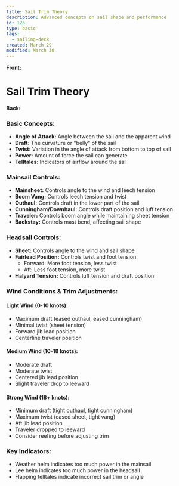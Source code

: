 ```yaml
---
title: Sail Trim Theory
description: Advanced concepts on sail shape and performance
id: 126
type: basic
tags:
  - sailing-deck
created: March 29
modified: March 30
---
```


**Front:**
# Sail Trim Theory

**Back:**
<div class="basic-concepts">
  <h3>Basic Concepts:</h3>
  <ul>
    <li><strong>Angle of Attack:</strong> Angle between the sail and the apparent wind</li>
    <li><strong>Draft:</strong> The curvature or "belly" of the sail</li>
    <li><strong>Twist:</strong> Variation in the angle of attack from bottom to top of sail</li>
    <li><strong>Power:</strong> Amount of force the sail can generate</li>
    <li><strong>Telltales:</strong> Indicators of airflow around the sail</li>
  </ul>
</div>

<div class="mainsail-controls">
  <h3>Mainsail Controls:</h3>
  <ul>
    <li><strong>Mainsheet:</strong> Controls angle to the wind and leech tension</li>
    <li><strong>Boom Vang:</strong> Controls leech tension and twist</li>
    <li><strong>Outhaul:</strong> Controls draft in the lower part of the sail</li>
    <li><strong>Cunningham/Downhaul:</strong> Controls draft position and luff tension</li>
    <li><strong>Traveler:</strong> Controls boom angle while maintaining sheet tension</li>
    <li><strong>Backstay:</strong> Controls mast bend, affecting sail shape</li>
  </ul>
</div>

<div class="headsail-controls">
  <h3>Headsail Controls:</h3>
  <ul>
    <li><strong>Sheet:</strong> Controls angle to the wind and sail shape</li>
    <li><strong>Fairlead Position:</strong> Controls twist and foot tension
      <ul>
        <li>Forward: More foot tension, less twist</li>
        <li>Aft: Less foot tension, more twist</li>
      </ul>
    </li>
    <li><strong>Halyard Tension:</strong> Controls luff tension and draft position</li>
  </ul>
</div>

<div class="wind-conditions">
  <h3>Wind Conditions & Trim Adjustments:</h3>

  <h4>Light Wind (0-10 knots):</h4>
  <ul>
    <li>Maximum draft (eased outhaul, eased cunningham)</li>
    <li>Minimal twist (sheet tension)</li>
    <li>Forward jib lead position</li>
    <li>Centerline traveler position</li>
  </ul>

  <h4>Medium Wind (10-18 knots):</h4>
  <ul>
    <li>Moderate draft</li>
    <li>Moderate twist</li>
    <li>Centered jib lead position</li>
    <li>Slight traveler drop to leeward</li>
  </ul>

  <h4>Strong Wind (18+ knots):</h4>
  <ul>
    <li>Minimum draft (tight outhaul, tight cunningham)</li>
    <li>Maximum twist (eased sheet, tight vang)</li>
    <li>Aft jib lead position</li>
    <li>Traveler dropped to leeward</li>
    <li>Consider reefing before adjusting trim</li>
  </ul>
</div>

<div class="key-indicators">
  <h3>Key Indicators:</h3>
  <ul>
    <li>Weather helm indicates too much power in the mainsail</li>
    <li>Lee helm indicates too much power in the headsail</li>
    <li>Flapping telltales indicate incorrect sail trim or angle</li>
  </ul>
</div>